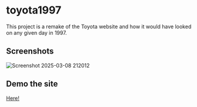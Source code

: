 
# toyota1997

This project is a remake of the Toyota website and how it would have looked on any given day in 1997.


## Screenshots

![Screenshot 2025-03-08 212012](https://github.com/user-attachments/assets/462085fc-6847-4db0-938a-f3114099ecd8)



## Demo the site

[Here!](https://scintillating-pothos-10421b.netlify.app/)
